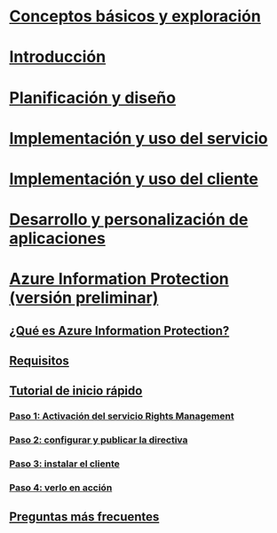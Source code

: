 # [Conceptos básicos y exploración](/rights-management/understand-explore/azure-rights-management)
# [Introducción](/rights-management/get-started/requirements-azure-rms)
# [Planificación y diseño](/rights-management/plan-design/deployment-roadmap)
# [Implementación y uso del servicio](/rights-management/deploy-use/activate-service)
# [Implementación y uso del cliente](/rights-management/rms-client/use-client)
# [Desarrollo y personalización de aplicaciones](/rights-management/develop/developers-guide)
# [Azure Information Protection (versión preliminar)](what-is-information-protection.md)
## [¿Qué es Azure Information Protection?](what-is-information-protection.md)
## [Requisitos](requirements-azure-infoprotect.md)
## [Tutorial de inicio rápido](infoprotect-quick-start-tutorial.md)
### [Paso 1: Activación del servicio Rights Management](infoprotect-tutorial-step1.md)
### [Paso 2: configurar y publicar la directiva](infoprotect-tutorial-step2.md)
### [Paso 3: instalar el cliente](infoprotect-tutorial-step3.md)
### [Paso 4: verlo en acción](infoprotect-tutorial-step4.md)
## [Preguntas más frecuentes](faq.md)


<!--HONumber=Jul16_HO3-->


